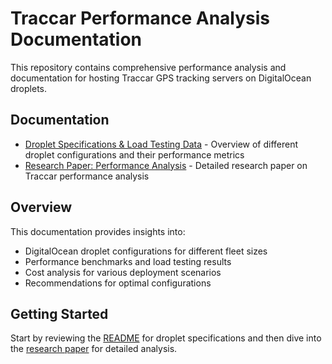 # Traccar Performance Analysis Documentation

This repository contains comprehensive performance analysis and documentation for hosting Traccar GPS tracking servers on DigitalOcean droplets.

## Documentation

- [Droplet Specifications & Load Testing Data](README.md) - Overview of different droplet configurations and their performance metrics
- [Research Paper: Performance Analysis](Traccar_Performance_Analysis_Research_Paper.md) - Detailed research paper on Traccar performance analysis

## Overview

This documentation provides insights into:
- DigitalOcean droplet configurations for different fleet sizes
- Performance benchmarks and load testing results
- Cost analysis for various deployment scenarios
- Recommendations for optimal configurations

## Getting Started

Start by reviewing the [README](README.md) for droplet specifications and then dive into the [research paper](Traccar_Performance_Analysis_Research_Paper.md) for detailed analysis.